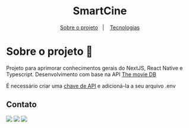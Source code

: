 <h1 align="center">
  SmartCine
</h1>

<p align="center">
  <a href="#sobre-o-projeto-book">Sobre o projeto</a>&nbsp;&nbsp;&nbsp;|&nbsp;&nbsp;&nbsp;
  <a href="#tecnologias-gear">Tecnologias</a>
</p>

# Sobre o projeto :book:

Projeto para aprimorar conhecimentos gerais do NextJS, React Native e Typescript.
Desenvolvimento com base na API [The movie DB](https://developers.themoviedb.org/3/getting-started/introduction)

É necessário criar uma [chave de API](https://developers.themoviedb.org/3/getting-started/authentication)
e adicioná-la a seu arquivo .env

## Contato

<a href="https://instagram.com/joaao_alvees" target="_blank"><img src="https://img.shields.io/badge/-Instagram-%23E4405F?style=for-the-badge&logo=instagram&logoColor=white" target="_blank"></a>
<a href = "mailto:contato@joao.alves1032003@gmail.com"><img src="https://img.shields.io/badge/Gmail-D14836?style=for-the-badge&logo=gmail&logoColor=white" target="_blank"></a>
<a href="https://www.linkedin.com/in/jo%C3%A3o-pedro-alves-pereira-bb0052216/" target="_blank"><img src="https://img.shields.io/badge/-LinkedIn-%230077B5?style=for-the-badge&logo=linkedin&logoColor=white" target="_blank"></a>

</div>

